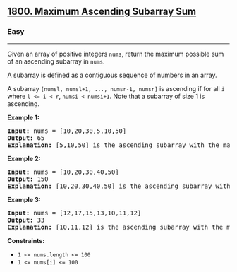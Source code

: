 <h2><a href="https://leetcode.com/problems/maximum-ascending-subarray-sum">1800. Maximum Ascending Subarray Sum</a></h2>
<h3>Easy</h3>
<hr>
<p>Given an array of positive integers <code>nums</code>, return the maximum possible sum of an ascending subarray in <code>nums</code>.</p>
<p>A subarray is defined as a contiguous sequence of numbers in an array.</p>
<p>A subarray <code>[numsl, numsl+1, ..., numsr-1, numsr]</code> is ascending if for all <code>i</code> where <code>l <= i < r</code>, <code>numsi < numsi+1</code>. Note that a subarray of size 1 is ascending.</p>
<p><strong>Example 1:</strong></p>
<pre>
<strong>Input:</strong> nums = [10,20,30,5,10,50]
<strong>Output:</strong> 65
<strong>Explanation:</strong> [5,10,50] is the ascending subarray with the maximum sum of 65.
</pre>
<p><strong>Example 2:</strong></p>
<pre>
<strong>Input:</strong> nums = [10,20,30,40,50]
<strong>Output:</strong> 150
<strong>Explanation:</strong> [10,20,30,40,50] is the ascending subarray with the maximum sum of 150.
</pre>
<p><strong>Example 3:</strong></p>
<pre>
<strong>Input:</strong> nums = [12,17,15,13,10,11,12]
<strong>Output:</strong> 33
<strong>Explanation:</strong> [10,11,12] is the ascending subarray with the maximum sum of 33.
</pre>
<p><strong>Constraints:</strong></p>
<ul>
  <li><code>1 <= nums.length <= 100</code></li>
  <li><code>1 <= nums[i] <= 100</code></li>
</ul>
